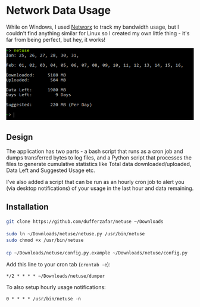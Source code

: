 # Network Data Usage

While on Windows, I used [Networx](https://www.softperfect.com/products/networx/) to track my bandwidth usage, but I couldn't find anything similar for Linux so I created my own little thing - it's far from being perfect, but hey, it works!

![Screenshot](screenshot.png)

## Design

The application has two parts - a bash script that runs as a cron job and dumps transferred bytes to log files, and a Python script that processes the files to generate cumulative statistics like Total data downloaded/uploaded, Data Left and Suggested Usage etc.

I've also added a script that can be run as an hourly cron job to alert you (via desktop notifications) of your usage in the last hour and data remaining.

## Installation

```bash
git clone https://github.com/dufferzafar/netuse ~/Downloads

sudo ln ~/Downloads/netuse/netuse.py /usr/bin/netuse
sudo chmod +x /usr/bin/netuse

cp ~/Downloads/netuse/config.py.example ~/Downloads/netuse/config.py
```

Add this line to your cron tab (`crontab -e`):

    */2 * * * * ~/Downloads/netuse/dumper

To also setup hourly usage notifications:

    0 * * * * /usr/bin/netuse -n

